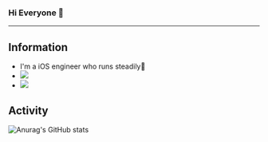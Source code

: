 ### Hi Everyone 👋
<hr>

## Information

- I'm a iOS engineer who runs steadily🏃
- <a href="https://velog.io/@qudgh849" target="_blank"><img src="https://img.shields.io/badge/Blog-20C997?style=flat-square&logo=Velog&logoColor=white"/></a>
- <a href="https://velog.io/@qudgh849" target="_blank"><img src="https://img.shields.io/badge/Mail-EA4335?style=flat-square&logo=Gmail&logoColor=white"/></a>


## Activity
![Anurag's GitHub stats](https://github-readme-stats.vercel.app/api?username=hoBahk&show_icons=true&theme=radical)


<!--
**hoBahk/hoBahk** is a ✨ _special_ ✨ repository because its `README.md` (this file) appears on your GitHub profile.

Here are some ideas to get you started:

- 🔭 I’m currently working on ...
- 🌱 I’m currently learning ...
- 👯 I’m looking to collaborate on ...
- 🤔 I’m looking for help with ...
- 💬 Ask me about ...
- 📫 How to reach me: ...
- 😄 Pronouns: ...
- ⚡ Fun fact: ...
-->
